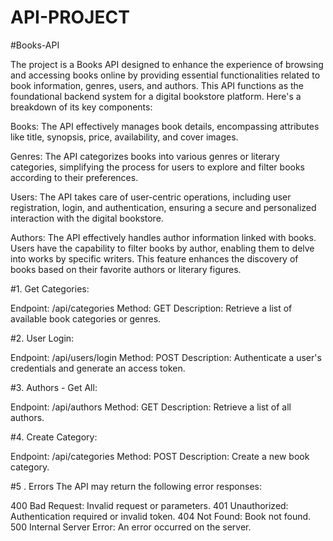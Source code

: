 # API-PROJECT

#Books-API

The project is a Books API designed to enhance the experience of browsing and accessing books online by providing essential functionalities related to book information, genres, users, and authors. This API functions as the foundational backend system for a digital bookstore platform. Here's a breakdown of its key components:

Books: The API effectively manages book details, encompassing attributes like title, synopsis, price, availability, and cover images.

Genres: The API categorizes books into various genres or literary categories, simplifying the process for users to explore and filter books according to their preferences.

Users: The API takes care of user-centric operations, including user registration, login, and authentication, ensuring a secure and personalized interaction with the digital bookstore.

Authors: The API effectively handles author information linked with books. Users have the capability to filter books by author, enabling them to delve into works by specific writers. This feature enhances the discovery of books based on their favorite authors or literary figures.


#1. Get Categories:

Endpoint: /api/categories
Method: GET
Description: Retrieve a list of available book categories or genres.


#2. User Login:

Endpoint: /api/users/login
Method: POST
Description: Authenticate a user's credentials and generate an access token.


#3. Authors - Get All:

Endpoint: /api/authors
Method: GET
Description: Retrieve a list of all authors.


#4. Create Category:

Endpoint: /api/categories
Method: POST
Description: Create a new book category.


#5 . Errors
The API may return the following error responses:

400 Bad Request: Invalid request or parameters.
401 Unauthorized: Authentication required or invalid token.
404 Not Found: Book not found.
500 Internal Server Error: An error occurred on the server.
   
